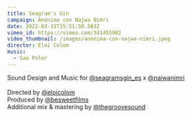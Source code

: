 ```yaml
---
title: Seagram's Gin
campaign: Anónima con Najwa Nimri
date: 2022-03-31T15:51:50.503Z
vimeo_id: https://vimeo.com/341455902
video_thumbnail: /images/anonima-con-najwa-nimri.jpeg
director: Eloi Colom
music:
  - Sau Poler
---
```

Sound Design and Music for [@seagramsgin_es](https://www.instagram.com/seagramsgin_es/) x [@najwanimri](https://www.instagram.com/najwanimri/)\
\
Directed by [@eloicolom](https://www.instagram.com/eloicolom/)\
Produced by [@besweetfilms](https://www.instagram.com/besweetfilms/)\
Additional mix & mastering by [@thegroovesound](https://www.instagram.com/thegroovesound/)